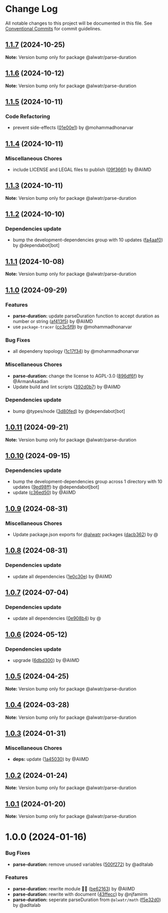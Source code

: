 # Change Log

All notable changes to this project will be documented in this file.
See [Conventional Commits](https://conventionalcommits.org) for commit guidelines.

## [1.1.7](https://github.com/Alwatr/nanolib/compare/@alwatr/parse-duration@1.1.6...@alwatr/parse-duration@1.1.7) (2024-10-25)

**Note:** Version bump only for package @alwatr/parse-duration

## [1.1.6](https://github.com/Alwatr/nanolib/compare/@alwatr/parse-duration@1.1.5...@alwatr/parse-duration@1.1.6) (2024-10-12)

**Note:** Version bump only for package @alwatr/parse-duration

## [1.1.5](https://github.com/Alwatr/nanolib/compare/@alwatr/parse-duration@1.1.4...@alwatr/parse-duration@1.1.5) (2024-10-11)

### Code Refactoring

- prevent side-effects ([01e00e1](https://github.com/Alwatr/nanolib/commit/01e00e191385cc92b28677df0c01a085916ae677)) by @mohammadhonarvar

## [1.1.4](https://github.com/Alwatr/nanolib/compare/@alwatr/parse-duration@1.1.3...@alwatr/parse-duration@1.1.4) (2024-10-11)

### Miscellaneous Chores

- include LICENSE and LEGAL files to publish ([09f366f](https://github.com/Alwatr/nanolib/commit/09f366f680bfa9fb26acb2cd1ccbc68c5a9e9ad8)) by @AliMD

## [1.1.3](https://github.com/Alwatr/nanolib/compare/@alwatr/parse-duration@1.1.2...@alwatr/parse-duration@1.1.3) (2024-10-11)

**Note:** Version bump only for package @alwatr/parse-duration

## [1.1.2](https://github.com/Alwatr/nanolib/compare/@alwatr/parse-duration@1.1.1...@alwatr/parse-duration@1.1.2) (2024-10-10)

### Dependencies update

- bump the development-dependencies group with 10 updates ([fa4aaf0](https://github.com/Alwatr/nanolib/commit/fa4aaf04c907ecae06aa14000ce35216170c15ad)) by @dependabot[bot]

## [1.1.1](https://github.com/Alwatr/nanolib/compare/@alwatr/parse-duration@1.1.0...@alwatr/parse-duration@1.1.1) (2024-10-08)

**Note:** Version bump only for package @alwatr/parse-duration

## [1.1.0](https://github.com/Alwatr/nanolib/compare/@alwatr/parse-duration@1.0.11...@alwatr/parse-duration@1.1.0) (2024-09-29)

### Features

- **parse-duration:** update parseDuration function to accept duration as number or string ([af413f5](https://github.com/Alwatr/nanolib/commit/af413f5399b7bb8c01d4e14ae1f9238e44368184)) by @AliMD
- use `package-tracer` ([cc3c5f9](https://github.com/Alwatr/nanolib/commit/cc3c5f9c1a3d03f0d81b46835665f16a0426fd0d)) by @mohammadhonarvar

### Bug Fixes

- all dependeny topology ([1c17f34](https://github.com/Alwatr/nanolib/commit/1c17f349adf3e98e2a80ab2da4f0f81028dc9c5f)) by @mohammadhonarvar

### Miscellaneous Chores

- **parse-duration:** change the license to AGPL-3.0 ([896df6f](https://github.com/Alwatr/nanolib/commit/896df6f64bb1df5954d6c46694e18bfb3e944f22)) by @ArmanAsadian
- Update build and lint scripts ([392d0b7](https://github.com/Alwatr/nanolib/commit/392d0b71f446bce336b0256119a80f07aff794ba)) by @AliMD

### Dependencies update

- bump @types/node ([3d80fed](https://github.com/Alwatr/nanolib/commit/3d80fedaf720af792feb060c2f81c737ebb84e11)) by @dependabot[bot]

## [1.0.11](https://github.com/Alwatr/nanolib/compare/@alwatr/parse-duration@1.0.10...@alwatr/parse-duration@1.0.11) (2024-09-21)

**Note:** Version bump only for package @alwatr/parse-duration

## [1.0.10](https://github.com/Alwatr/nanolib/compare/@alwatr/parse-duration@1.0.9...@alwatr/parse-duration@1.0.10) (2024-09-15)

### Dependencies update

- bump the development-dependencies group across 1 directory with 10 updates ([9ed98ff](https://github.com/Alwatr/nanolib/commit/9ed98ffd0668d5a36e255c82edab3af53bffda8f)) by @dependabot[bot]
- update ([c36ed50](https://github.com/Alwatr/nanolib/commit/c36ed50f68da2f5608ccd96119963a16cfacb4ce)) by @AliMD

## [1.0.9](https://github.com/Alwatr/nanolib/compare/@alwatr/parse-duration@1.0.8...@alwatr/parse-duration@1.0.9) (2024-08-31)

### Miscellaneous Chores

- Update package.json exports for [@alwatr](https://github.com/alwatr) packages ([dacb362](https://github.com/Alwatr/nanolib/commit/dacb362b145e3c51b4aba00ff643687a3fac11d2)) by @

## [1.0.8](https://github.com/Alwatr/nanolib/compare/@alwatr/parse-duration@1.0.7...@alwatr/parse-duration@1.0.8) (2024-08-31)

### Dependencies update

- update all dependencies ([1e0c30e](https://github.com/Alwatr/nanolib/commit/1e0c30e6a3a8e19deb5185814e24ab6c08dca573)) by @AliMD

## [1.0.7](https://github.com/Alwatr/nanolib/compare/@alwatr/parse-duration@1.0.6...@alwatr/parse-duration@1.0.7) (2024-07-04)

### Dependencies update

- update all dependencies ([0e908b4](https://github.com/Alwatr/nanolib/commit/0e908b476a6b976ec2447f864c8cafcbb8a0f099)) by @

## [1.0.6](https://github.com/Alwatr/nanolib/compare/@alwatr/parse-duration@1.0.5...@alwatr/parse-duration@1.0.6) (2024-05-12)

### Dependencies update

- upgrade ([6dbd300](https://github.com/Alwatr/nanolib/commit/6dbd300642c9bcc9e7d0b281e244bf1b06eb1c38)) by @AliMD

## [1.0.5](https://github.com/Alwatr/nanolib/compare/@alwatr/parse-duration@1.0.4...@alwatr/parse-duration@1.0.5) (2024-04-25)

**Note:** Version bump only for package @alwatr/parse-duration

## [1.0.4](https://github.com/Alwatr/nanolib/compare/@alwatr/parse-duration@1.0.3...@alwatr/parse-duration@1.0.4) (2024-03-28)

**Note:** Version bump only for package @alwatr/parse-duration

## [1.0.3](https://github.com/Alwatr/nanolib/compare/@alwatr/parse-duration@1.0.2...@alwatr/parse-duration@1.0.3) (2024-01-31)

### Miscellaneous Chores

- **deps:** update ([1a45030](https://github.com/Alwatr/nanolib/commit/1a450305440b710a300787d4ca24b1ed8c6a39d7)) by @AliMD

## [1.0.2](https://github.com/Alwatr/nanolib/compare/@alwatr/parse-duration@1.0.1...@alwatr/parse-duration@1.0.2) (2024-01-24)

**Note:** Version bump only for package @alwatr/parse-duration

## [1.0.1](https://github.com/Alwatr/nanolib/compare/@alwatr/parse-duration@1.0.0...@alwatr/parse-duration@1.0.1) (2024-01-20)

**Note:** Version bump only for package @alwatr/parse-duration

# 1.0.0 (2024-01-16)

### Bug Fixes

- **parse-duration:** remove unused variables ([500f272](https://github.com/Alwatr/nanolib/commit/500f2727373daf12b6b8b84032244a88f197948e)) by @adltalab

### Features

- **parse-duration:** rewrite module 🤦🏻 ([be62163](https://github.com/Alwatr/nanolib/commit/be6216345cb3d4458307f55b8ae44f5ac60dda89)) by @AliMD
- **parse-duration:** rewrite with document ([43ffecc](https://github.com/Alwatr/nanolib/commit/43ffeccbc4a859ad838938a63fd52c82654cc9bb)) by @njfamirm
- **parse-duration:** seperate parseDuration from `@alwatr/math` ([f5e32d0](https://github.com/Alwatr/nanolib/commit/f5e32d080be1b5355463f77a2f23fbd0955b8b67)) by @adltalab
